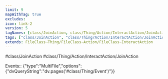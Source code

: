 ```yaml
---
limit: 9
mapWithTag: true
excludes:
icon: link-2
version: 5
tagNames: [class/JoinAction, class/Thing/Action/InteractAction/JoinAction, schema-org/JoinAction]
tags: ["class/JoinAction", "class/Thing/Action/InteractAction/JoinAction"]
extends: FileClass~Thing/FileClass~Action/FileClass~InteractAction
---
```


#class/JoinAction
#class/Thing/Action/InteractAction/JoinAction

Events:: {"type":"MultiFile","options":{"dvQueryString":"dv.pages('#class/Thing/Event')"}}
